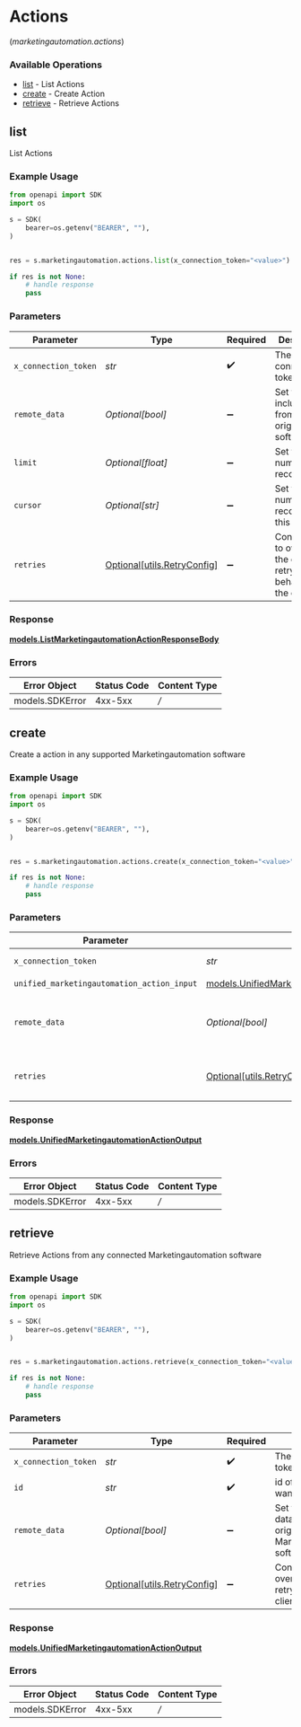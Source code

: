 # Actions
(*marketingautomation.actions*)

### Available Operations

* [list](#list) - List  Actions
* [create](#create) - Create Action
* [retrieve](#retrieve) - Retrieve Actions

## list

List  Actions

### Example Usage

```python
from openapi import SDK
import os

s = SDK(
    bearer=os.getenv("BEARER", ""),
)


res = s.marketingautomation.actions.list(x_connection_token="<value>")

if res is not None:
    # handle response
    pass

```

### Parameters

| Parameter                                                           | Type                                                                | Required                                                            | Description                                                         |
| ------------------------------------------------------------------- | ------------------------------------------------------------------- | ------------------------------------------------------------------- | ------------------------------------------------------------------- |
| `x_connection_token`                                                | *str*                                                               | :heavy_check_mark:                                                  | The connection token                                                |
| `remote_data`                                                       | *Optional[bool]*                                                    | :heavy_minus_sign:                                                  | Set to true to include data from the original software.             |
| `limit`                                                             | *Optional[float]*                                                   | :heavy_minus_sign:                                                  | Set to get the number of records.                                   |
| `cursor`                                                            | *Optional[str]*                                                     | :heavy_minus_sign:                                                  | Set to get the number of records after this cursor.                 |
| `retries`                                                           | [Optional[utils.RetryConfig]](../../models/utils/retryconfig.md)    | :heavy_minus_sign:                                                  | Configuration to override the default retry behavior of the client. |


### Response

**[models.ListMarketingautomationActionResponseBody](../../models/listmarketingautomationactionresponsebody.md)**
### Errors

| Error Object    | Status Code     | Content Type    |
| --------------- | --------------- | --------------- |
| models.SDKError | 4xx-5xx         | */*             |

## create

Create a action in any supported Marketingautomation software

### Example Usage

```python
from openapi import SDK
import os

s = SDK(
    bearer=os.getenv("BEARER", ""),
)


res = s.marketingautomation.actions.create(x_connection_token="<value>", unified_marketingautomation_action_input={})

if res is not None:
    # handle response
    pass

```

### Parameters

| Parameter                                                                                             | Type                                                                                                  | Required                                                                                              | Description                                                                                           |
| ----------------------------------------------------------------------------------------------------- | ----------------------------------------------------------------------------------------------------- | ----------------------------------------------------------------------------------------------------- | ----------------------------------------------------------------------------------------------------- |
| `x_connection_token`                                                                                  | *str*                                                                                                 | :heavy_check_mark:                                                                                    | The connection token                                                                                  |
| `unified_marketingautomation_action_input`                                                            | [models.UnifiedMarketingautomationActionInput](../../models/unifiedmarketingautomationactioninput.md) | :heavy_check_mark:                                                                                    | N/A                                                                                                   |
| `remote_data`                                                                                         | *Optional[bool]*                                                                                      | :heavy_minus_sign:                                                                                    | Set to true to include data from the original Marketingautomation software.                           |
| `retries`                                                                                             | [Optional[utils.RetryConfig]](../../models/utils/retryconfig.md)                                      | :heavy_minus_sign:                                                                                    | Configuration to override the default retry behavior of the client.                                   |


### Response

**[models.UnifiedMarketingautomationActionOutput](../../models/unifiedmarketingautomationactionoutput.md)**
### Errors

| Error Object    | Status Code     | Content Type    |
| --------------- | --------------- | --------------- |
| models.SDKError | 4xx-5xx         | */*             |

## retrieve

Retrieve Actions from any connected Marketingautomation software

### Example Usage

```python
from openapi import SDK
import os

s = SDK(
    bearer=os.getenv("BEARER", ""),
)


res = s.marketingautomation.actions.retrieve(x_connection_token="<value>", id="<value>")

if res is not None:
    # handle response
    pass

```

### Parameters

| Parameter                                                                   | Type                                                                        | Required                                                                    | Description                                                                 |
| --------------------------------------------------------------------------- | --------------------------------------------------------------------------- | --------------------------------------------------------------------------- | --------------------------------------------------------------------------- |
| `x_connection_token`                                                        | *str*                                                                       | :heavy_check_mark:                                                          | The connection token                                                        |
| `id`                                                                        | *str*                                                                       | :heavy_check_mark:                                                          | id of the action you want to retrieve.                                      |
| `remote_data`                                                               | *Optional[bool]*                                                            | :heavy_minus_sign:                                                          | Set to true to include data from the original Marketingautomation software. |
| `retries`                                                                   | [Optional[utils.RetryConfig]](../../models/utils/retryconfig.md)            | :heavy_minus_sign:                                                          | Configuration to override the default retry behavior of the client.         |


### Response

**[models.UnifiedMarketingautomationActionOutput](../../models/unifiedmarketingautomationactionoutput.md)**
### Errors

| Error Object    | Status Code     | Content Type    |
| --------------- | --------------- | --------------- |
| models.SDKError | 4xx-5xx         | */*             |
